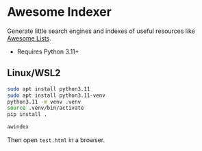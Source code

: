 Awesome Indexer
===============

Generate little search engines and indexes of useful resources like [Awesome Lists](https://github.com/sindresorhus/awesome/blob/main/awesome.md).

- Requires Python 3.11+

## Linux/WSL2

```bash
sudo apt install python3.11
sudo apt install python3.11-venv
python3.11 -m venv .venv
source .venv/bin/activate
pip install .

awindex
```

Then open `test.html` in a browser.
